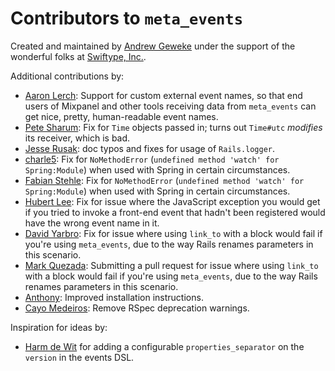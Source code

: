 # Contributors to `meta_events`

Created and maintained by [Andrew Geweke](https://github.com/ageweke) under the support of the wonderful folks at
[Swiftype, Inc.](https://swiftype.com/).

Additional contributions by:

* [Aaron Lerch](https://github.com/aaronlerch): Support for custom external event names, so that end users of
  Mixpanel and other tools receiving data from `meta_events` can get nice, pretty, human-readable event names.
* [Pete Sharum](https://github.com/petesharum): Fix for `Time` objects passed in; turns out `Time#utc` _modifies_ its
  receiver, which is bad.
* [Jesse Rusak](https://github.com/jder): doc typos and fixes for usage of `Rails.logger`.
* [charle5](https://github.com/charle5): Fix for `NoMethodError` (`undefined method 'watch' for Spring:Module`)
  when used with Spring in certain circumstances.
* [Fabian Stehle](https://github.com/fstehle): Fix for `NoMethodError` (`undefined method 'watch' for Spring:Module`)
  when used with Spring in certain circumstances.
* [Hubert Lee](https://github.com/hube): Fix for issue where the JavaScript exception you would get if you tried to
  invoke a front-end event that hadn't been registered would have the wrong event name in it.
* [David Yarbro](https://github.com/yarbro): Fix for issue where using `link_to` with a block would fail if you're
  using `meta_events`, due to the way Rails renames parameters in this scenario.
* [Mark Quezada](https://github.com/markquezada): Submitting a pull request for issue where using `link_to` with a
  block would fail if you're using `meta_events`, due to the way Rails renames parameters in this scenario.
* [Anthony](https://github.com/Aerlinger): Improved installation instructions.
* [Cayo Medeiros](https://github.com/yogodoshi): Remove RSpec deprecation warnings.

Inspiration for ideas by:

* [Harm de Wit](https://github.com/harmdewit) for adding a configurable `properties_separator` on the `version` in the
  events DSL.
